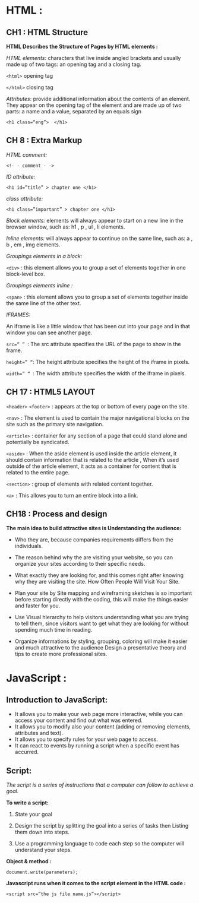 # HTML :

## CH1 : HTML Structure

**HTML Describes the Structure of Pages by HTML elements :**

*HTML elements*: characters that live inside angled brackets and usually made up of two tags: an opening tag and a closing tag.

`<html>` opening tag

`</html>` closing tag

 *Attributes*: provide additional information about the contents of an element. They appear on the opening tag of the element and are made up of two parts: a name and a value, separated by an equals sign

`<h1 class=“eng”>  </h1>`
	




## CH 8 : Extra Markup

*HTML comment:*

 `<!- - comment - ->`

*ID attribute:* 

`<h1 id=”title” > chapter one </h1>`

*class attribute:* 

`<h1 class=”important” > chapter one </h1>`

*Block elements:* elements will always appear to start on a new line in the browser window, such as: h1 , p , ul , li elements.

*Inline elements:* will always appear to continue on the same line, such as: a , b , em , img elements.
 
*Groupings elements in a block:*

`<div>` : this element allows you to group a set of elements together in one block-level box.

*Groupings elements inline :*

`<span>` : this element allows you to group a set of elements together inside the same line of the other text.

*IFRAMES:*

An iframe is like a little window that has been cut into your page and in that window you can see another page.

`src=” ” `: The src attribute specifies the URL of the page to show in the frame.

` height=” “ `: The height attribute specifies the height of the iframe in pixels. 

`width=” “ `: The width attribute specifies the width of the iframe in pixels.




## CH 17 : HTML5 LAYOUT 

`<header>` `<footer>` : appears at the top or bottom of every page on the site.

`<nav>` : The element is used to contain the major navigational blocks on the site such as the primary site navigation.

`<article>` : container for any section of a page that could stand alone and potentially be syndicated.

`<aside>` : When the aside element is used inside the article element, it should contain information that is related to the article , When it’s used outside of the article element, it acts as a container for content that is related to the entire page.

`<section>` : group of elements with related content together.

`<a>` : This allows you to turn an entire block into a link.





## CH18 : Process and design 


**The main idea to build attractive sites is Understanding the audience:** 

- Who they are, because companies requirements differs from the individuals.

- The reason behind why the are visiting your website, so you can organize your sites according to their specific needs.

- What exactly they are looking for, and this comes right after knowing why they are visiting the site.
How Often People Will Visit Your Site. 

- Plan your site by Site mapping and wireframing sketches is so important before starting directly with the coding, this will make the things easier and faster for you.

- Use Visual hierarchy to help visitors understanding what you are trying to tell them, since visitors want to get what they are looking for without spending much time in reading.

- Organize informations by styling, grouping, coloring will make it easier and much attractive to the audience 
Design a presentative theory and tips to create more professional sites. 


# JavaScript :

## Introduction to JavaScript:

- It allows you to make your web page more interactive, while you can access your content and find out what was entered.
- It allows you to modify also your content (adding or removing elements, attributes and text).
- It allows you to specify rules for your web page to access.
- It can react to events by running a script when a specific event has accurred.

## Script:

*The script is a series of instructions that a computer can follow to achieve a goal.*

**To write a script:**

1. State your goal 

2. Design the script by splitting the goal into a series of tasks then Listing them down into steps.

3. Use a programming language to code each step so the computer will understand your steps.


**Object & method :** 

`document.write(parameters);`

**Javascript runs when it comes to the script element in the HTML code :**

`<script src=”the js file name.js”></script>` 

